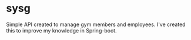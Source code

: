 # sysg

Simple API created to manage gym members and employees. I've created this to improve my knowledge in Spring-boot.

